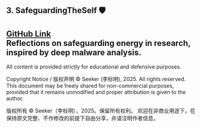 ## 3. **SafeguardingTheSelf** 🛡️
[GitHub Link](https://github.com/clibm079/SafeguardingTheSelf)  
Reflections on safeguarding energy in research, inspired by deep malware analysis.
---

All content is provided strictly for educational and defensive purposes.

Copyright Notice / 版权声明 © Seeker (李标明), 2025. All rights reserved.  
This document may be freely shared for non-commercial purposes, 
provided that it remains unmodified and proper attribution is given to the author.

版权所有 © Seeker（李标明），2025。保留所有权利。 欢迎在非商业用途下，在保持原文完整、不作修改的前提下自由分享，并请注明作者信息。
